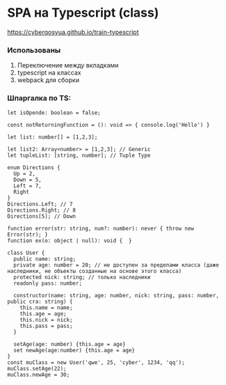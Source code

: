 # SPA на Typescript (class)  

https://cyberqosyua.github.io/train-typescript  

### Использованы
1. Переключение между вкладками
1. typescript на классах
1. webpack для сборки

### Шпаргалка по TS:
``` 
let isOpende: boolean = false; 
```  

``` 
const notReturningFunction = (): void => { console.log('Hello') } 
```  

``` 
let list: number[] = [1,2,3]; 
```   

```
let list2: Array<number> = [1,2,3]; // Generic
let tupleList: [string, number]; // Tuple Type
```  

```
enum Directions {  
  Up = 2,  
  Down = 5,  
  Left = 7,  
  Right
}
Directions.Left; // 7
Directions.Right; // 8
Directions[5]; // Down  
```

```
function error(str: string, num?: number): never { throw new Error(str); }
function ex(o: object | null): void {  }
```

```
class User {
  public name: string;
  private age: number = 20; // не доступен за пределами класса (даже наследники, не объекты созданные на основе этого класса)
  protected nick: string; // только наследники
  readonly pass: number;

  constructor(name: string, age: number, nick: string, pass: number, public cra: string) {
    this.name = name;
    this.age = age;
    this.nick = nick;
    this.pass = pass;
  }

  setAge(age: number) {this.age = age}
  set newAge(age:number) {this.age = age}
}
const muClass = new User('qwe', 25, 'cyber', 1234, 'qq');
muClass.setAge(22);
muClass.newAge = 30;
```